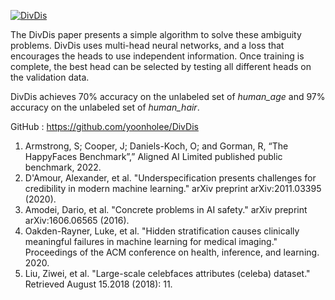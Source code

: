 [![DivDis](https://github.com/EffiSciencesResearch/challenge_data_ens_2023/blob/main/assets/DivDis.png?raw=true)](https://github.com/yoonholee/DivDis)

The DivDis paper presents a simple algorithm to solve these ambiguity problems. DivDis uses multi-head neural networks, and a loss that encourages the heads to use independent information. Once training is complete, the best head can be selected by testing all different heads on the validation data.

DivDis achieves 70% accuracy on the unlabeled set of *human_age* and 97% accuracy on the unlabeled set of *human_hair*.

GitHub : https://github.com/yoonholee/DivDis


1. Armstrong, S; Cooper, J; Daniels-Koch, O; and Gorman, R, “The HappyFaces Benchmark”,” Aligned AI Limited published public benchmark, 2022.
2. D'Amour, Alexander, et al. "Underspecification presents challenges for credibility in modern machine learning." arXiv preprint arXiv:2011.03395 (2020).
3. Amodei, Dario, et al. "Concrete problems in AI safety." arXiv preprint arXiv:1606.06565 (2016).
4. Oakden-Rayner, Luke, et al. "Hidden stratification causes clinically meaningful failures in machine learning for medical imaging." Proceedings of the ACM conference on health, inference, and learning. 2020.
5. Liu, Ziwei, et al. "Large-scale celebfaces attributes (celeba) dataset." Retrieved August 15.2018 (2018): 11.

